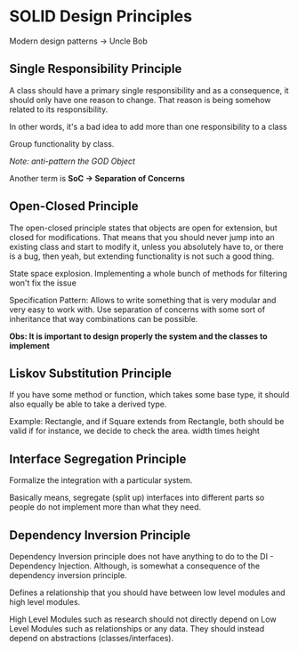 # SOLID Design Principles

Modern design patterns -> Uncle Bob

## Single Responsibility Principle

A class should have a primary single responsibility and as a consequence, it should only have one reason to change. That reason is being somehow related to its responsibility.

In other words, it's a bad idea to add more than one responsibility to a class

Group functionality by class.

*Note: anti-pattern the GOD Object*

Another term is **SoC -> Separation of Concerns**

## Open-Closed Principle

The open-closed principle states that objects are open for extension, but closed for modifications. That means that you should never jump into an existing class and start to modify it, unless you absolutely have to, or there is a bug, then yeah, but extending functionality is not such a good thing.

State space explosion. Implementing a whole bunch of methods for filtering won't fix the issue

Specification Pattern: Allows to write something that is very modular and very easy to work with. Use separation of concerns with some sort of inheritance that way combinations can be possible.

**Obs: It is important to design properly the system and the classes to implement**

## Liskov Substitution Principle

If you have some method or function, which takes some base type, it should also equally be able to take a derived type.

Example: Rectangle, and if Square extends from Rectangle, both should be valid if for instance, we decide to check the area. width times height

## Interface Segregation Principle

Formalize the integration with a particular system.

Basically means, segregate (split up) interfaces into different parts so people do not implement more than what they need.

## Dependency Inversion Principle

Dependency Inversion principle does not have anything to do to the DI - Dependency Injection. Although, is somewhat a consequence of the dependency inversion principle.

Defines a relationship that you should have between low level modules and high level modules.

High Level Modules such as research should not directly depend on Low Level Modules such as relationships or any data. They should instead depend on abstractions (classes/interfaces).